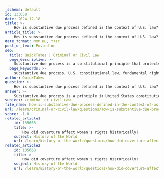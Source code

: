 ```yaml
---
_schema: default
id: 135658
date: 2024-12-18
title: >-
    How is substantive due process defined in the context of U.S. law?
article_title: >-
    How is substantive due process defined in the context of U.S. law?
date_format: MMM DD, YYYY
post_on_text: Posted on
seo:
  title: QuickTakes | Criminal or Civil Law
  page_description: >-
    Substantive due process is a constitutional principle that protects fundamental rights from government interference in the U.S., as derived from the Due Process Clauses of the Fifth and Fourteenth Amendments.
  page_keywords: >-
    substantive due process, U.S. constitutional law, fundamental rights, government interference, Due Process Clauses, Fifth Amendment, Fourteenth Amendment, Lochner v. New York, right to privacy, abortion rights, government overreach
author: QuickTakes
question: >-
    How is substantive due process defined in the context of U.S. law?
answer: >-
    Substantive due process is a principle in United States constitutional law that protects certain fundamental rights from government interference, even if those rights are not explicitly enumerated in the Constitution. This principle is derived from the Due Process Clauses of the Fifth and Fourteenth Amendments, which state that no person shall be deprived of "life, liberty, or property, without due process of law."\n\nThe concept of substantive due process emerged as a way for courts to evaluate the fairness and justice of laws themselves, rather than just the procedures by which they are enforced. It allows courts to strike down laws that infringe upon fundamental rights, asserting that certain rights are so essential that they warrant protection from government action, regardless of the legal processes involved.\n\nHistorically, the Supreme Court's engagement with substantive due process began during the Lochner Era, particularly in the case of *Lochner v. New York* (1905). In this landmark decision, the Court ruled that a New York law regulating bakers' working hours was unconstitutional, emphasizing the bakers' substantive due process right to work under their own terms.\n\nOver time, the doctrine has evolved, with the Court recognizing various rights under substantive due process, including the right to privacy. However, the interpretation of these rights has been subject to change, as evidenced by recent rulings, such as the 2022 decision that indicated a potential retreat from recognizing certain noneconomic substantive due process rights, specifically regarding the right to abortion.\n\nIn summary, substantive due process serves as a critical mechanism for safeguarding fundamental rights against government overreach, ensuring that laws themselves are just and equitable.
subject: Criminal or Civil Law
file_name: how-is-substantive-due-process-defined-in-the-context-of-us-law.md
url: /learn/criminal-or-civil-law/questions/how-is-substantive-due-process-defined-in-the-context-of-us-law
score: -1.0
related_article1:
    id: 135668
    title: >-
        How did coverture affect women's rights historically?
    subject: History of the World
    url: /learn/history-of-the-world/questions/how-did-coverture-affect-womens-rights-historically
related_article2:
    id: 135668
    title: >-
        How did coverture affect women's rights historically?
    subject: History of the World
    url: /learn/history-of-the-world/questions/how-did-coverture-affect-womens-rights-historically
---
```


&nbsp;